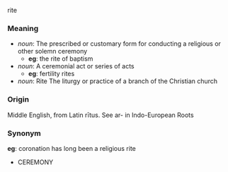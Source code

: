 rite
### Meaning
+ _noun_: The prescribed or customary form for conducting a religious or other solemn ceremony
    + __eg__: the rite of baptism
+ _noun_: A ceremonial act or series of acts
    + __eg__: fertility rites
+ _noun_: Rite The liturgy or practice of a branch of the Christian church

### Origin

Middle English, from Latin rītus. See ar- in Indo-European Roots

### Synonym

__eg__: coronation has long been a religious rite

+ CEREMONY


